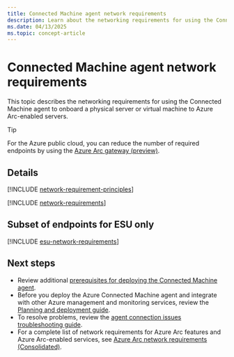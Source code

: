 ```yaml
---
title: Connected Machine agent network requirements
description: Learn about the networking requirements for using the Connected Machine agent for Azure Arc-enabled servers.
ms.date: 04/13/2025
ms.topic: concept-article 
---
```


# Connected Machine agent network requirements

This topic describes the networking requirements for using the Connected Machine agent to onboard a physical server or virtual machine to Azure Arc-enabled servers.

> [!TIP]
> For the Azure public cloud, you can reduce the number of required endpoints by using the [Azure Arc gateway (preview)](arc-gateway.md).

## Details

[!INCLUDE [network-requirement-principles](../includes/network-requirement-principles.md)]

[!INCLUDE [network-requirements](./includes/network-requirements.md)]

## Subset of endpoints for ESU only

[!INCLUDE [esu-network-requirements](./includes/esu-network-requirements.md)]

## Next steps

* Review additional [prerequisites for deploying the Connected Machine agent](prerequisites.md).
* Before you deploy the Azure Connected Machine agent and integrate with other Azure management and monitoring services, review the [Planning and deployment guide](plan-at-scale-deployment.md).
* To resolve problems, review the [agent connection issues troubleshooting guide](troubleshoot-agent-onboard.md).
* For a complete list of network requirements for Azure Arc features and Azure Arc-enabled services, see [Azure Arc network requirements (Consolidated)](../network-requirements-consolidated.md).
